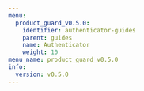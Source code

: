 ```yaml
---
menu:
  product_guard_v0.5.0:
    identifier: authenticator-guides
    parent: guides
    name: Authenticator
    weight: 10
menu_name: product_guard_v0.5.0
info:
  version: v0.5.0
---
```



